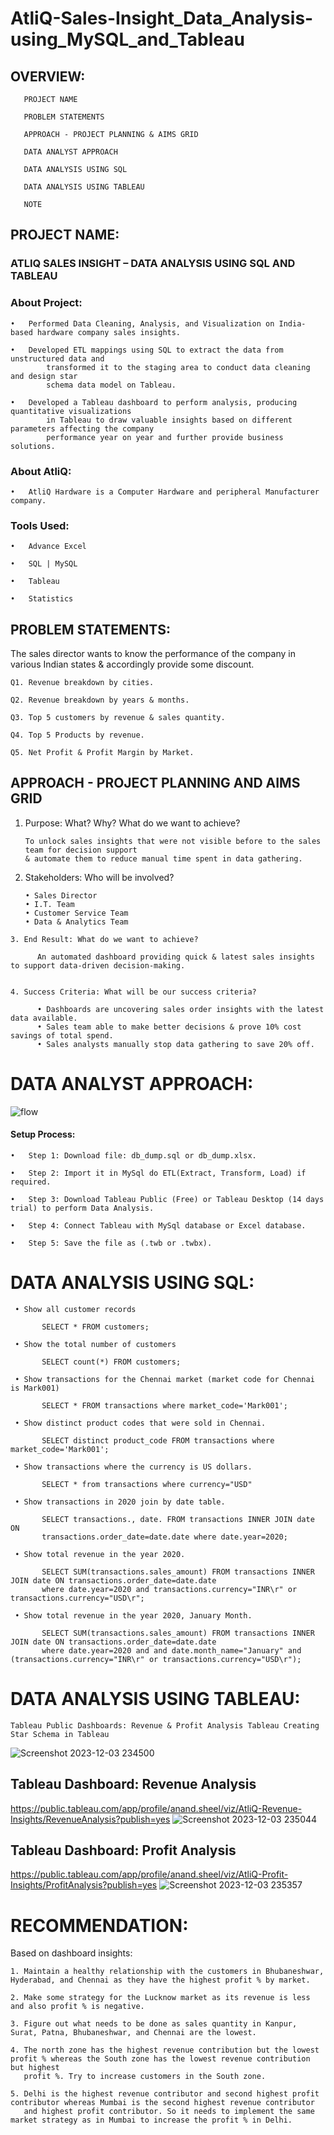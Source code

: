 # AtliQ-Sales-Insight_Data_Analysis-using_MySQL_and_Tableau

## OVERVIEW:

       PROJECT NAME

       PROBLEM STATEMENTS

       APPROACH - PROJECT PLANNING & AIMS GRID

       DATA ANALYST APPROACH

       DATA ANALYSIS USING SQL

       DATA ANALYSIS USING TABLEAU

       NOTE


## PROJECT NAME:

### ATLIQ SALES INSIGHT – DATA ANALYSIS USING SQL AND TABLEAU

### About Project:
    •	Performed Data Cleaning, Analysis, and Visualization on India-based hardware company sales insights.

    •	Developed ETL mappings using SQL to extract the data from unstructured data and 
            transformed it to the staging area to conduct data cleaning and design star 
            schema data model on Tableau.

    •	Developed a Tableau dashboard to perform analysis, producing quantitative visualizations 
            in Tableau to draw valuable insights based on different parameters affecting the company 
            performance year on year and further provide business solutions.



### About AtliQ:

    •	AtliQ Hardware is a Computer Hardware and peripheral Manufacturer company.

### Tools Used:
    •	Advance Excel

    •	SQL | MySQL

    •	Tableau

    •	Statistics


## PROBLEM STATEMENTS:

The sales director wants to know the performance of the company in various Indian states & accordingly provide some discount.
   
    Q1. Revenue breakdown by cities.

    Q2. Revenue breakdown by years & months. 

    Q3. Top 5 customers by revenue & sales quantity.

    Q4. Top 5 Products by revenue.

    Q5. Net Profit & Profit Margin by Market.


## APPROACH - PROJECT PLANNING AND AIMS GRID

   1. Purpose: What? Why? What do we want to achieve?


          To unlock sales insights that were not visible before to the sales team for decision support 
          & automate them to reduce manual time spent in data gathering.
   
   
   2. Stakeholders: Who will be involved?

          •	Sales Director
          •	I.T. Team
          •	Customer Service Team
          •	Data & Analytics Team


    3. End Result: What do we want to achieve?

          An automated dashboard providing quick & latest sales insights to support data-driven decision-making.
                 
    
    4. Success Criteria: What will be our success criteria?

          •	Dashboards are uncovering sales order insights with the latest data available.
          •	Sales team able to make better decisions & prove 10% cost savings of total spend.
          •	Sales analysts manually stop data gathering to save 20% off. 


# DATA ANALYST APPROACH:
![flow](https://github.com/AnandSheel/AtliQ_Sales_Insight_Data_Analysis-using_MySQL_and-Tableau/assets/149947209/1d3c94f3-19b7-4cbd-80f8-2ccb2e12bda4)


#### Setup Process:

    •	Step 1: Download file: db_dump.sql or db_dump.xlsx.

    •	Step 2: Import it in MySql do ETL(Extract, Transform, Load) if required.

    •	Step 3: Download Tableau Public (Free) or Tableau Desktop (14 days trial) to perform Data Analysis.

    •	Step 4: Connect Tableau with MySql database or Excel database.

    •	Step 5: Save the file as (.twb or .twbx).


# DATA ANALYSIS USING SQL:


     • Show all customer records
           
           SELECT * FROM customers;

     • Show the total number of customers
           
           SELECT count(*) FROM customers;

     • Show transactions for the Chennai market (market code for Chennai is Mark001)
           
           SELECT * FROM transactions where market_code='Mark001';

     • Show distinct product codes that were sold in Chennai.
           
           SELECT distinct product_code FROM transactions where market_code='Mark001';

     • Show transactions where the currency is US dollars.
           
           SELECT * from transactions where currency="USD"

     • Show transactions in 2020 join by date table.
            
           SELECT transactions., date. FROM transactions INNER JOIN date ON 
           transactions.order_date=date.date where date.year=2020;

     • Show total revenue in the year 2020.
           
           SELECT SUM(transactions.sales_amount) FROM transactions INNER JOIN date ON transactions.order_date=date.date 
           where date.year=2020 and transactions.currency="INR\r" or transactions.currency="USD\r";

     • Show total revenue in the year 2020, January Month.
    
           SELECT SUM(transactions.sales_amount) FROM transactions INNER JOIN date ON transactions.order_date=date.date 
           where date.year=2020 and and date.month_name="January" and (transactions.currency="INR\r" or transactions.currency="USD\r");


# DATA ANALYSIS USING TABLEAU:

    Tableau Public Dashboards: Revenue & Profit Analysis Tableau Creating Star Schema in Tableau


![Screenshot 2023-12-03 234500](https://github.com/AnandSheel/AtliQ_Sales_Insight_Data_Analysis-using_MySQL_and-Tableau/assets/149947209/24acbd85-0889-4758-9347-dee1d9fd0e71)


## Tableau Dashboard: Revenue Analysis
https://public.tableau.com/app/profile/anand.sheel/viz/AtliQ-Revenue-Insights/RevenueAnalysis?publish=yes
![Screenshot 2023-12-03 235044](https://github.com/AnandSheel/AtliQ_Sales_Insight_Data_Analysis-using_MySQL_and-Tableau/assets/149947209/bcd59cd6-179d-45a1-9934-82765df80a70)


## Tableau Dashboard: Profit Analysis
https://public.tableau.com/app/profile/anand.sheel/viz/AtliQ-Profit-Insights/ProfitAnalysis?publish=yes
![Screenshot 2023-12-03 235357](https://github.com/AnandSheel/AtliQ_Sales_Insight_Data_Analysis-using_MySQL_and-Tableau/assets/149947209/a9c527f1-9011-45e7-bd79-942403fb0f49)


# RECOMMENDATION:

Based on dashboard insights:

    1. Maintain a healthy relationship with the customers in Bhubaneshwar, Hyderabad, and Chennai as they have the highest profit % by market.
   
    2. Make some strategy for the Lucknow market as its revenue is less and also profit % is negative.
    
    3. Figure out what needs to be done as sales quantity in Kanpur, Surat, Patna, Bhubaneshwar, and Chennai are the lowest.
    
    4. The north zone has the highest revenue contribution but the lowest profit % whereas the South zone has the lowest revenue contribution but highest 
       profit %. Try to increase customers in the South zone.
    
    5. Delhi is the highest revenue contributor and second highest profit contributor whereas Mumbai is the second highest revenue contributor 
       and highest profit contributor. So it needs to implement the same market strategy as in Mumbai to increase the profit % in Delhi.






    
